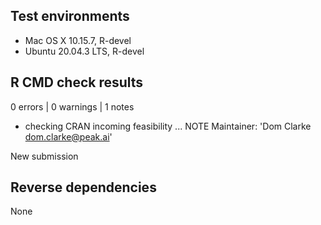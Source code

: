 ## Test environments
* Mac OS X 10.15.7, R-devel
* Ubuntu 20.04.3 LTS, R-devel

## R CMD check results

0 errors | 0 warnings | 1 notes

* checking CRAN incoming feasibility ... NOTE
Maintainer: 'Dom Clarke <dom.clarke@peak.ai>'

New submission

## Reverse dependencies

None
